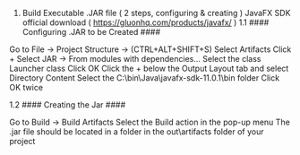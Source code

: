 1. Build Executable .JAR file ( 2 steps, configuring & creating )
    JavaFX SDK official download ( https://gluonhq.com/products/javafx/ )
1.1 #### Configuring .JAR to be Created  ####

Go to File -> Project Structure -> (CTRL+ALT+SHIFT+S)
Select Artifacts
Click +
Select JAR → From modules with dependencies...
Select the class Launcher class
Click OK
Click the + below the Output Layout tab and select Directory Content
Select the C:\bin\Java\javafx-sdk-11.0.1\bin folder
Click OK twice

1.2 #### Creating the Jar  ####

Go to Build → Build Artifacts
Select the Build action in the pop-up menu
The .jar file should be located in a folder in the out\artifacts folder of your project

